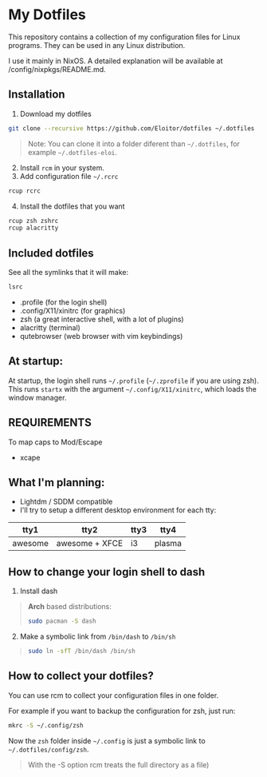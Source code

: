 # My Dotfiles

This repository contains a collection of my configuration files for Linux programs. They can be used in any Linux distribution.

I use it mainly in NixOS. A detailed explanation will be available at /config/nixpkgs/README.md.


## Installation

1. Download my dotfiles
```bash
git clone --recursive https://github.com/Eloitor/dotfiles ~/.dotfiles
```
> Note: You can clone it into a folder diferent than `~/.dotfiles`, for example `~/.dotfiles-eloi`.
2. Install `rcm` in your system.
3. Add configuration file `~/.rcrc`
  ```bash
  rcup rcrc
  ```
4. Install the dotfiles that you want

```bash
rcup zsh zshrc
rcup alacritty
```


## Included dotfiles

  See all the symlinks that it will make:
   ```bash
   lsrc
   ```

   - .profile (for the login shell)
   - .config/X11/xinitrc (for graphics)
   - zsh (a great interactive shell, with a lot of plugins)
   - alacritty (terminal)
   - qutebrowser (web browser with vim keybindings)

## At startup:

At startup, the login shell runs `~/.profile` (`~/.zprofile` if you are using zsh). This runs `startx` with the argument `~/.config/X11/xinitrc`, which loads the window manager.

## REQUIREMENTS
To map caps to Mod/Escape
* xcape

## What I'm planning:
* Lightdm / SDDM compatible
* I'll try to setup a different desktop environment for each tty:

tty1 | tty2 | tty3 | tty4
---|--|--|--
awesome | awesome + XFCE | i3 | plasma

## How to change your login shell to dash
1. Install dash
>**Arch** based distributions:
>```bash
>sudo pacman -S dash
>```
2.  Make a symbolic link from `/bin/dash` to `/bin/sh`
> ```bash
> sudo ln -sfT /bin/dash /bin/sh
>```

## How to collect your dotfiles?

You can use rcm to collect your configuration files in one folder.

For example if you want to backup the configuration for zsh, just run:
```bash
mkrc -S ~/.config/zsh
```

Now the `zsh` folder inside `~/.config` is just a symbolic link to `~/.dotfiles/config/zsh`.

>With the -S option rcm treats the full directory as a file)
